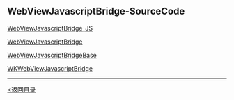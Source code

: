 ## WebViewJavascriptBridge-SourceCode

[WebViewJavascriptBridge_JS](https://weadar.github.io/(%E5%BA%95%E5%B1%82%E4%B8%8E%E6%A1%86%E6%9E%B6%E7%A0%81%E6%BA%90)SourceCode/WebViewJavascriptBridge-SourceCode/WebViewJavascriptBridge_JS)

[WebViewJavascriptBridge](https://weadar.github.io/(%E5%BA%95%E5%B1%82%E4%B8%8E%E6%A1%86%E6%9E%B6%E7%A0%81%E6%BA%90)SourceCode/WebViewJavascriptBridge-SourceCode/WKWebViewJavascriptBridge)

[WebViewJavascriptBridgeBase](https://weadar.github.io/(%E5%BA%95%E5%B1%82%E4%B8%8E%E6%A1%86%E6%9E%B6%E7%A0%81%E6%BA%90)SourceCode/WebViewJavascriptBridge-SourceCode/WebViewJavascriptBridgeBase)

[WKWebViewJavascriptBridge](https://weadar.github.io/(%E5%BA%95%E5%B1%82%E4%B8%8E%E6%A1%86%E6%9E%B6%E7%A0%81%E6%BA%90)SourceCode/WebViewJavascriptBridge-SourceCode/WKWebViewJavascriptBridge)








---

[<返回目录](https://weadar.github.io/index)
